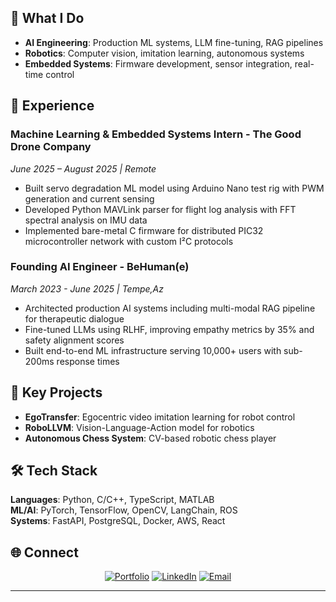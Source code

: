 ## 🚀 What I Do

- **AI Engineering**: Production ML systems, LLM fine-tuning, RAG pipelines
- **Robotics**: Computer vision, imitation learning, autonomous systems  
- **Embedded Systems**: Firmware development, sensor integration, real-time control

## 💼 Experience

### **Machine Learning & Embedded Systems Intern** - The Good Drone Company
*June 2025 – August 2025 | Remote*
- Built servo degradation ML model using Arduino Nano test rig with PWM generation and current sensing
- Developed Python MAVLink parser for flight log analysis with FFT spectral analysis on IMU data
- Implemented bare-metal C firmware for distributed PIC32 microcontroller network with custom I²C protocols

### **Founding AI Engineer** - BeHuman(e)
*March 2023 - June 2025 | Tempe,Az*
- Architected production AI systems including multi-modal RAG pipeline for therapeutic dialogue
- Fine-tuned LLMs using RLHF, improving empathy metrics by 35% and safety alignment scores
- Built end-to-end ML infrastructure serving 10,000+ users with sub-200ms response times

## 🔬 Key Projects

- **EgoTransfer**: Egocentric video imitation learning for robot control
- **RoboLLVM**: Vision-Language-Action model for robotics
- **Autonomous Chess System**: CV-based robotic chess player

## 🛠️ Tech Stack

**Languages**: Python, C/C++, TypeScript, MATLAB  
**ML/AI**: PyTorch, TensorFlow, OpenCV, LangChain, ROS  
**Systems**: FastAPI, PostgreSQL, Docker, AWS, React


## 🌐 Connect

<div align="center">

[![Portfolio](https://img.shields.io/badge/Portfolio-kevalshah.dev-blue?style=for-the-badge&logo=vercel)](https://kevalshah.dev)
[![LinkedIn](https://img.shields.io/badge/LinkedIn-keval--shah14-blue?style=for-the-badge&logo=linkedin)](https://linkedin.com/in/keval-shah14)
[![Email](https://img.shields.io/badge/Email-kshah57@asu.edu-red?style=for-the-badge&logo=gmail)](mailto:kshah57@asu.edu)

</div>

---

